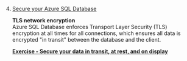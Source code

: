 4. [Secure your Azure SQL Database](https://docs.microsoft.com/en-us/learn/modules/secure-your-azure-sql-database/)
    
    **TLS network encryption**<br/>
    Azure SQL Database enforces Transport Layer Security (TLS) encryption at all times for all connections, which ensures all data is encrypted "in transit" between the database and the client.
    
    [**Exercise - Secure your data in transit, at rest, and on display**](https://docs.microsoft.com/en-gb/learn/modules/secure-your-azure-sql-database/4-data-security)

